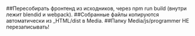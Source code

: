 ##Пересобирать фронтенд из исходников, через npm run build (внутри лежит blendid и webpack).
##Собранные файлы копируются автоматически из _HTML/dist в Media.
##Папку Media/js/programmer НЕ перезаписывать!